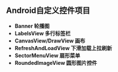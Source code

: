 ## Android自定义控件项目
+ **Banner 轮播图**
+ **LabelsView 多行标签栏**
+ **CanvasView/DrawView 画布**
+ **RefreshAndLoadView 下滑加载上拉刷新**
+ **SectorMenuView 扇形菜单**
+ **RoundedImageView 圆形图片控件**

